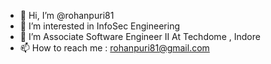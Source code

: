 - 👋 Hi, I’m @rohanpuri81
- 👀 I’m interested in InfoSec Engineering
- 🌱 I’m Associate Software Engineer II At Techdome , Indore
- 📫 How to reach me   :  rohanpuri81@gmail.com

<!---
rohanpuri81/rohanpuri81 is a ✨ special ✨ repository because its `README.md` (this file) appears on your GitHub profile.
You can click the Preview link to take a look at your changes.
--->
